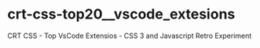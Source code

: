 # crt-css-top20__vscode_extesions
CRT CSS - Top VsCode Extensios - CSS 3 and Javascript Retro Experiment
